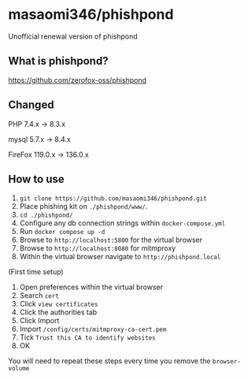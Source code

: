 # masaomi346/phishpond
Unofficial renewal version of phishpond

## What is phishpond?
https://github.com/zerofox-oss/phishpond

## Changed
PHP 7.4.x -> 8.3.x

mysql 5.7.x  -> 8.4.x

FireFox 119.0.x  -> 136.0.x

## How to use
1. `git clone https://github.com/masaomi346/phishpond.git`
2. Place phishing kit on `./phishpond/www/`.
3. `cd ./phishpond/`
4. Configure any db connection strings within `docker-compose.yml`
5. Run `docker compose up -d`
6. Browse to `http://localhost:5800` for the virtual browser
7. Browse to `http://localhost:8080` for mitmproxy
8. Within the virtual browser navigate to `http://phishpond.local`

(First time setup)
1. Open preferences within the virtual browser
2. Search `cert`
3. Click `view certificates`
4. Click the authorities tab
5. Click Import
6. Import `/config/certs/mitmproxy-ca-cert.pem`
7. Tick `Trust this CA to identify websites`
8. OK

You will need to repeat these steps every time you remove the `browser-volume`
